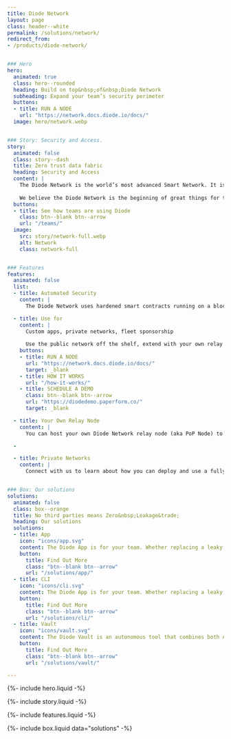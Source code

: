 ```yaml
---
title: Diode Network
layout: page
class: header--white
permalink: /solutions/network/
redirect_from:
- /products/diode-network/


### Hero
hero:
  animated: true
  class: hero--rounded
  heading: Build on top&nbsp;of&nbsp;Diode Network
  subheading: Expand your team’s security perimeter
  buttons:
  - title: RUN A NODE
    url: "https://network.docs.diode.io/docs/"
  image: hero/network.webp


### Story: Security and Access.
story:
  animated: false
  class: story--dash
  title: Zero trust data fabric
  heading: Security and Access
  content: |
    The Diode Network is the world’s most advanced Smart Network. It is an open-source web3 communications network that combines the highest security with the best accessibility. And it’s available off-the-shelf as a service to the world.
  
    We believe the Diode Network is the beginning of great things for the future of the Internet.
  buttons:
  - title: See how teams are using Diode
    class: btn--blank btn--arrow
    url: "/teams/"
  image:
    src: story/network-full.webp
    alt: Network
    class: network-full


### Features
features:
  animated: false
  list:
  - title: Automated Security
    content: |
      The Diode Network uses hardened smart contracts running on a blockchain network to automate provisioning and to guarantee security. This means you can use it like a SaaS product and operate your application like an air-gapped security environment.

  - title: Use for
    content: |
      Custom apps, private networks, fleet sponsorship
  
      Use the public network off the shelf, extend with your own relay node, or connect with us about private network options.
    buttons:
    - title: RUN A NODE
      url: "https://network.docs.diode.io/docs/"
      target: _blank
    - title: HOW IT WORKS
      url: "/how-it-works/"
    - title: SCHEDULE A DEMO
      class: btn--blank btn--arrow
      url: "https://diodedemo.paperform.co/"
      target: _blank

  - title: Your Own Relay Node
    content: |
      You can host your own Diode Network relay node (aka PoP Node) to expand the reach of the Diode Network. As a node host, you can also direct your assets to prioritize the use of your own nodes to further isolate your traffic, reduce your cost, and to integrate with enterprise tools.

  -

  - title: Private Networks
    content: |
      Connect with us to learn about how you can deploy and use a fully private Diode Network to enable your Enterprise.


### Box: Our solutions
solutions:
  animated: false
  class: box--orange
  title: No third parties means Zero&nbsp;Leakage&trade;
  heading: Our solutions
  solutions:
  - title: App
    icon: "icons/app.svg"
    content: The Diode App is for your team. Whether replacing a leaky chat app, sharing files E2EE, securing a server dashboard, or deploying advanced OT assets, our app unlocks the power of Diode for people.
    button:
      title: Find Out More
      class: "btn--blank btn--arrow"
      url: "/solutions/app/"
  - title: CLI
    icon: "icons/cli.svg"
    content: The Diode App is for your team. Whether replacing a leaky chat app, sharing files E2EE, securing a server dashboard, or deploying advanced OT assets, our app unlocks the power of Diode for people.
    button:
      title: Find Out More
      class: "btn--blank btn--arrow"
      url: "/solutions/cli/"
  - title: Vault
    icon: "icons/vault.svg"
    content: The Diode Vault is an autonomous tool that combines both App and CLI features in a small box or cloud appliance. 24-7 availability, backup, and geo-access for your team and assets.
    button:
      title: Find Out More
      class: "btn--blank btn--arrow"
      url: "/solutions/vault/"

---
```


{%- include hero.liquid -%}

{%- include story.liquid -%}

{%- include features.liquid -%}

{%- include box.liquid data="solutions" -%}
